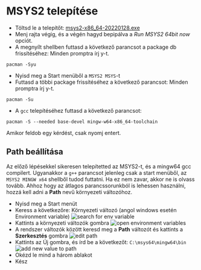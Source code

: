 # MSYS2 telepítése

- Töltsd le a telepítőt: [msys2-x86_64-20220128.exe](https://github.com/msys2/msys2-installer/releases/download/2022-01-28/msys2-x86_64-20220128.exe)
- Menj rajta végig, és a végén hagyd bepipálva a _Run MSYS2 64bit now_ opciót.
- A megnyílt shellben futtasd a következő parancsot a package db frissítéséhez:
  Minden promptra írj y-t.

```
pacman -Syu
```

- Nyisd meg a Start menüből a `MSYS2 MSYS`-t
- Futtasd a többi package frissítéséhez a következő parancsot:
  Minden promptra írj y-t.

```
pacman -Su
```

- A `gcc` telepítéséhez futtasd a következő parancsot:

```
pacman -S --needed base-devel mingw-w64-x86_64-toolchain
```

Amikor feldob egy kérdést, csak nyomj entert.

## Path beállítása

Az előző lépésekkel sikeresen telepítetted az MSYS2-t, és a mingw64 gcc compilert. Ugyanakkor a `g++` parancsot jelenleg csak a start menüből, az `MSYS2 MINGW x64` shellből tudod futtatni. Ha ez nem zavar, akkor ne is olvass tovább. Ahhoz hogy az átlagos parancssorunkból is lehessen használni, hozzá kell adni a **Path** nevű környezeti változóhoz.

- Nyisd meg a Start menüt
- Keress a következőre: Környezeti változó (angol windows esetén Environment variable)
  ![search for env variable](https://cdn.sunstorm.rocks/img/avat10.png/nmm9vm)
- Kattints a környezeti változók gombra
  ![open environment variables](https://cdn.sunstorm.rocks/img/6racdl.png/1a94be3)
- A rendszer változók között keresd meg a **Path** változót és kattints a **Szerkesztés** gombra
  ![edit path](https://cdn.sunstorm.rocks/img/k6g3jq.png/69foak)
- Kattints az Új gombra, és írd be a következőt: `C:\msys64\mingw64\bin`
  ![add new value to path](https://cdn.sunstorm.rocks/img/3hml6b.png/1oddrt8)
- Okézd le mind a három ablakot
- Kész
